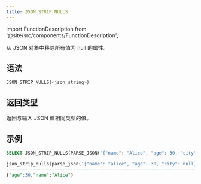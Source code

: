 ```yaml
---
title: JSON_STRIP_NULLS
---
```

import FunctionDescription from '@site/src/components/FunctionDescription';

<FunctionDescription description="引入或更新: v1.2.89"/>

从 JSON 对象中移除所有值为 null 的属性。

## 语法

```sql
JSON_STRIP_NULLS(<json_string>)
```

## 返回类型

返回与输入 JSON 值相同类型的值。

## 示例

```sql
SELECT JSON_STRIP_NULLS(PARSE_JSON('{"name": "Alice", "age": 30, "city": null}'));

json_strip_nulls(parse_json('{"name": "alice", "age": 30, "city": null}'))|
--------------------------------------------------------------------------+
{"age":30,"name":"Alice"}                                                 |
```